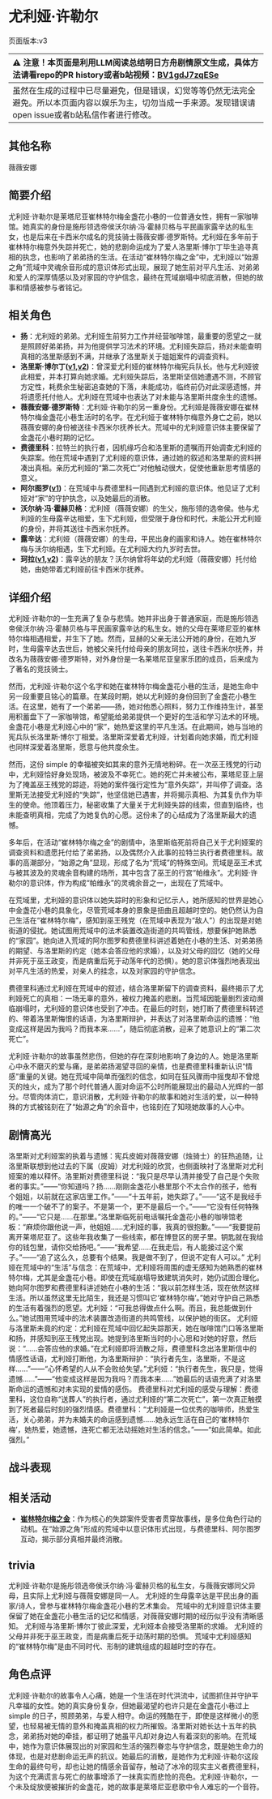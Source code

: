 # 尤利娅·许勒尔
页面版本:v3
 

| :warning: 注意！本页面是利用LLM阅读总结明日方舟剧情原文生成，具体方法请看repo的PR history或者b站视频：[BV1gdJ7zqESe](https://www.bilibili.com/video/BV1gdJ7zqESe/)         |
|:----------------------------|
| 虽然在生成的过程中已尽量避免，但是错误，幻觉等等仍然无法完全避免。所以本页面内容以娱乐为主，切勿当成一手来源。发现错误请open issue或者b站私信作者进行修改。|



## 其他名称
薇薇安娜
## 简要介绍
尤利娅·许勒尔是莱塔尼亚崔林特尔梅金盏花小巷的一位普通女性，拥有一家咖啡馆。她真实的身份是施彤领选帝侯沃尔纳·冯·霍赫贝格与平民画家露辛达的私生女，也是后来在卡西米尔成名的竞技骑士薇薇安娜·德罗斯特。尤利娅在多年前于崔林特尔梅意外失踪并死亡，她的悲剧命运成为了爱人洛里斯·博尔丁毕生追寻真相的执念，也影响了弟弟扬的生活。在活动“崔林特尔梅之金”中，尤利娅以“始源之角”荒域中灵魂余音形成的意识体形式出现，展现了她生前对平凡生活、对弟弟和爱人的深厚情感以及对家园的守护信念，最终在荒域崩塌中彻底消散，但她的故事和情感被参与者铭记。
## 相关角色
-   **扬**：尤利娅的弟弟。尤利娅生前努力工作并经营咖啡馆，最重要的愿望之一就是照顾好弟弟扬，并为他提供学习法术的环境。尤利娅失踪后，扬对未能查明真相的洛里斯感到不满，并继承了洛里斯关于姐姐案件的调查资料。
-   **洛里斯·博尔丁([v1](../chars/extended_char_371d32.md),[v2](extended_char_371d32.md))**：曾深爱尤利娅的崔林特尔梅宪兵队长。他与尤利娅彼此相爱，并本打算向她求婚。尤利娅失踪后，洛里斯坚信她遭遇不测，不顾官方定性，耗费余生秘密追查她的下落，未能成功，临终前仍对此深感遗憾，并将遗愿托付他人。尤利娅在荒域中也表达了对未能与洛里斯共度余生的遗憾。
-   **薇薇安娜·德罗斯特**：尤利娅·许勒尔的另一重身份。尤利娅是薇薇安娜在崔林特尔梅金盏花小巷生活时的名字。在尤利娅于崔林特尔梅意外身亡之前，她以薇薇安娜的身份被送往卡西米尔抚养长大。荒域中的尤利娅意识体主要保留了金盏花小巷时期的记忆。
-   **费德里科**：拉特兰的执行者，因机缘巧合和洛里斯的遗嘱而开始调查尤利娅的失踪案。他在荒域中遇到了尤利娅的意识体，通过她的叙述和洛里斯的资料拼凑出真相。亲历尤利娅的“第二次死亡”对他触动很大，促使他重新思考情感的意义。
-   **阿尔图罗([v1](../chars/extended_char_a_er_tu_luo.md))**：在荒域中与费德里科一同遇到尤利娅的意识体。他见证了尤利娅对“家”的守护执念，以及她最后的消散。
-   **沃尔纳·冯·霍赫贝格**：尤利娅（薇薇安娜）的生父，施彤领的选帝侯。他与尤利娅的生母露辛达相爱，生下尤利娅，但受限于身份和时代，未能公开尤利娅的身份，并将其送往卡西米尔抚养。
-   **露辛达**：尤利娅（薇薇安娜）的生母，平民出身的画家和诗人。她在崔林特尔梅与沃尔纳相遇，生下尤利娅。在尤利娅大约九岁时去世。
-   **珂拉([v1](../chars/extended_char_ke_la.md),[v2](extended_char_ke_la.md))**：露辛达的朋友？沃尔纳曾将年幼的尤利娅（薇薇安娜）托付给她，由她带着尤利娅前往卡西米尔抚养。
## 详细介绍
尤利娅·许勒尔的一生充满了复杂与悲情。她并非出身于普通家庭，而是施彤领选帝侯沃尔纳·冯·霍赫贝格与平民画家露辛达的私生女。她的父母在莱塔尼亚的崔林特尔梅相遇相爱，并生下了她。然而，显赫的父亲无法公开她的身份，在她九岁时，生母露辛达去世后，她被父亲托付给母亲的朋友珂拉，送往卡西米尔抚养，并改名为薇薇安娜·德罗斯特，对外身份是一名莱塔尼亚皇家乐团的成员，后来成为了著名的竞技骑士。

然而，尤利娅·许勒尔这个名字和她在崔林特尔梅金盏花小巷的生活，是她生命中另一段重要且铭心的篇章。在某段时期，她以尤利娅的身份回到了金盏花小巷生活。在这里，她有了一个弟弟——扬，她对他悉心照料，努力工作维持生计，甚至用积蓄盘下了一家咖啡馆，希望能给弟弟提供一个更好的生活和学习法术的环境。金盏花小巷是尤利娅心中的“家”，她热爱这里的平凡生活。在此期间，她与当地的宪兵队长洛里斯·博尔丁相爱。洛里斯深爱着尤利娅，计划着向她求婚，而尤利娅也同样深爱着洛里斯，愿意与他共度余生。

然而，这份 simple 的幸福被突如其来的意外无情地粉碎。在一次巫王残党的行动中，尤利娅恰好身处现场，被波及不幸死亡。她的死亡并未被公布，莱塔尼亚上层为了掩盖巫王残党的踪迹，将她的案件强行定性为“意外失踪”，并叫停了调查。洛里斯无法接受尤利娅的“失踪”，他坚信她已遇害，并将揭示真相、为其复仇作为毕生的使命。他顶着压力，秘密收集了大量关于尤利娅失踪的线索，但直到临终，也未能查明真相，完成了为她复仇的心愿。这份未了的心结成为了洛里斯最大的遗憾。

多年后，在活动“崔林特尔梅之金”的剧情中，洛里斯临死前将自己关于尤利娅案的调查资料和遗愿托付给了弟弟扬，以及偶然介入此事的拉特兰执行者费德里科。故事的高潮部分，“始源之角”显现，形成了名为“荒域”的特殊空间。荒域是巫王术式与被其波及的灵魂余音构建的场所，其中包含了巫王的行宫“帕维永”。尤利娅·许勒尔的意识体，作为构成“帕维永”的灵魂余音之一，出现在了荒域中。

在荒域里，尤利娅的意识体以她失踪时的形象和记忆示人，她所感知的世界是她心中金盏花小巷的具象化，尽管荒域本身的景象是扭曲且超越时空的。她仍然认为自己生活在“崔林特尔梅”，感知到巫王残党（在荒域中表现为“敌人”）的出现是对她街道的侵扰。她试图用荒域中的法术装置改造街道的共鸣管线，想要保护她熟悉的“家园”。她向进入荒域的阿尔图罗和费德里科讲述着她在小巷的生活、对弟弟扬的期望、与洛里斯的约定（她本会答应他的求婚），以及对父母的回忆（她的父母并非死于巫王政变，而是病重后死于动荡年代的恐惧）。她的意识体强烈地表现出对平凡生活的热爱，对亲人的挂念，以及对家园的守护信念。

费德里科通过尤利娅在荒域中的叙述，结合洛里斯留下的调查资料，最终揭示了尤利娅死亡的真相：一场无辜的意外，被权力掩盖的悲剧。当荒域因能量剧烈波动濒临崩塌时，尤利娅的意识体也受到了冲击。在最后的时刻，她打断了费德里科转述的、带着洛里斯悔恨的话语，为洛里斯辩护，并表达了对洛里斯命运的遗憾：“他变成这样是因为我吗？而我本来......”，随后彻底消散，迎来了她意识上的“第二次死亡”。

尤利娅·许勒尔的故事虽然悲伤，但她的存在深刻地影响了身边的人。她是洛里斯心中永不磨灭的爱与痛，是弟弟扬渴望寻回的亲情，也是费德里科重新认识“情感”重量的关键。她在荒域中简单而强烈的信念，如同在狂风骤雨中摇曳却不曾熄灭的烛火，成为了那个时代普通人面对命运不公时所能展现出的最动人光辉的一部分。尽管肉体消亡，意识消散，尤利娅·许勒尔的故事和她对生活的爱，以一种特殊的方式被铭刻在了“始源之角”的余音中，也铭刻在了知晓她故事的人心中。
## 剧情高光
洛里斯对尤利娅案的执着与遗憾：宪兵皮姆对薇薇安娜（烛骑士）的狂热追随，让洛里斯联想到他过去的下属（皮姆）对尤利娅的欣赏，也侧面映衬了洛里斯对尤利娅案的难以释怀。洛里斯对费德里科说：“我只是尽早认清并接受了自己是个失败者的事实。”——“你知道吗？扬......刚刚金盏花小巷里那个不太合作的孩子，他有个姐姐，以前就在这家店里工作。”——“十五年前，她失踪了。”——“这不是我经手的唯一一个破不了的案子。不是第一个，更不是最后一个。”——“它没有任何特殊的。”——“它只是......在那里。”洛里斯临死前电话嘱托金盏花小巷的咖啡馆老板：“麻烦你跟他说一声，他姐姐......尤利娅的事，我真的很抱歉。”——“我要提前离开莱塔尼亚了。这些年我收集了一些线索，都在博登区的房子里。钥匙就在我给你的钱包里，请你交给扬吧。”——“我希望......在我走后，有人能接过这个案子。”——“追了这么久，总要有个结果。我是做不到了，但说不定有人可以。”
尤利娅在荒域中的“生活”与信念：在荒域中，尤利娅将周围的虚无感知为她熟悉的崔林特尔梅，尤其是金盏花小巷。即使在荒域崩塌导致建筑消失时，她仍试图合理化。她向阿尔图罗和费德里科讲述她在小巷的生活：“我以前怎样生活，现在依然这样生活。所以虽然这里无比陌生，我还是习惯叫它‘崔林特尔梅’。”她对守护自己熟悉的生活有着强烈的愿望。尤利娅：“可我总得做点什么啊。而且，我总能做到什么。”她试图用荒域中的法术装置改造街道的共鸣管线，以保护她的街区。
尤利娅与洛里斯未竟的约定：尤利娅在荒域中回忆起失踪那天，她在咖啡馆门口等洛里斯和扬，并感知到巫王残党出现。她提到洛里斯当时的小心思和对她的好意，然后说：“......会答应他的求婚。”在尤利娅即将消散之际，费德里科念出洛里斯信中的情感性话语，尤利娅打断他，为洛里斯辩护：“执行者先生，洛里斯，不是这样......”——“心怀希望的人从不会败给失望。”尤利娅：“执行者先生，我只是，觉得遗憾......”——“他变成这样是因为我吗？而我本来......”她最后的话语充满了对洛里斯命运的遗憾和对未实现的爱情的感伤。
费德里科对尤利娅的感受与理解：费德里科，这位自称“送葬人”的执行者，通过尤利娅的“第二次死亡”，第一次真正触摸到了死者最后时刻的强烈情感。费德里科：“尤利娅是一位优秀的咖啡师，热爱生活，关心弟弟，并为未婚夫的命运感到遗憾......她永远生活在自己的‘崔林特尔梅’，她热爱，她遗憾，连死亡都无法动摇她对生活的信念。”——“如此简单。如此强烈。”
## 战斗表现

## 相关活动
-   **[崔林特尔梅之金](../stories/act29side.md)**：作为核心的失踪案件受害者贯穿故事线，是多位角色行动的动机。在“始源之角”形成的荒域中以意识体形式出现，与费德里科、阿尔图罗互动，揭示部分真相并最终消散。
## trivia
尤利娅·许勒尔是施彤领选帝侯沃尔纳·冯·霍赫贝格的私生女，与薇薇安娜同父异母，且实际上尤利娅与薇薇安娜是同一人。
尤利娅的生母露辛达是平民出身的画家/诗人，曾参与崔林特尔梅金盏花小巷的艺术集会。
荒域中的尤利娅意识体主要保留了她在金盏花小巷生活的记忆和情感，对薇薇安娜时期的经历似乎没有清晰感知。
尤利娅与洛里斯·博尔丁彼此深爱，尤利娅本会接受洛里斯的求婚。
尤利娅的父母并非死于巫王政变，而是病重后死于动荡时期的恐惧。
荒域中尤利娅感知的“崔林特尔梅”是由不同时代、形制的建筑组成的超越时空的存在。
## 角色点评
尤利娅·许勒尔的故事令人心痛，她是一个生活在时代洪流中，试图抓住并守护平凡幸福的女性。她的真实身份复杂，但她最渴望的也许只是在金盏花小巷过上 simple 的日子，照顾弟弟，与爱人相守。命运的残酷在于，即使是这样微小的愿望，也轻易被无情的意外和掩盖真相的权力所摧毁。洛里斯对她长达十五年的执念，弟弟扬对她的牵挂，都证明了她虽平凡却对身边人有着深刻的影响。在荒域中，她作为意识体展现出的对家园和生活的强烈眷恋与守护信念，既是她生命力的体现，也是对悲剧命运无声的抗议。她最后的消散，是她作为尤利娅·许勒尔这段生命的最终句号，却也让她的情感余音留存，触动了冰冷的现实主义者费德里科，为这个充满谎言与死亡的故事增添了一抹真实而悲怆的亮色。尤利娅·许勒尔，一个未及绽放便被摧折的金盏花，她的故事是莱塔尼亚悲歌中令人难忘的一个音符。